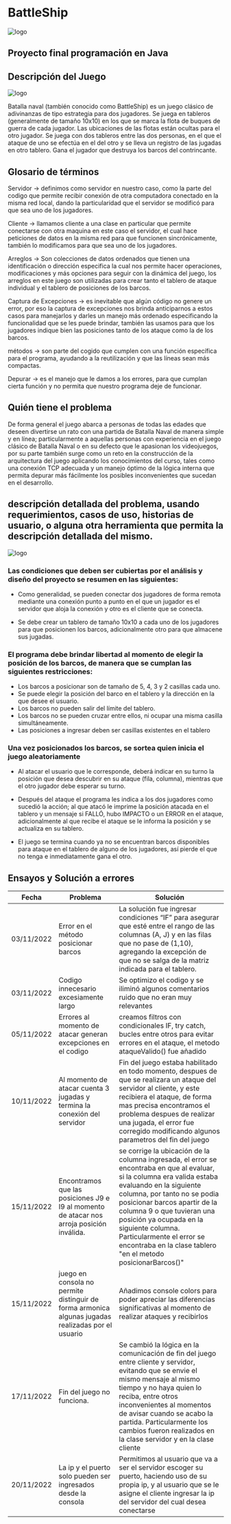 # BattleShip
![logo](https://www.ultraboardgames.com/img/slideshow/battleship.jpg)
## Proyecto final programación en Java
## Descripción del Juego

![logo](https://encrypted-tbn0.gstatic.com/images?q=tbn:ANd9GcTGPPexbjYw9RScCXDvKZNIPd4RBMaJimOWuw&usqp=CAU)

Batalla naval (también conocido como BattleShip) es un juego clásico de adivinanzas de tipo estrategia para dos jugadores. Se juega en tableros (generalmente de tamaño 10x10) en los que se marca la flota de buques de guerra de cada jugador. Las ubicaciones de las flotas están ocultas para el otro jugador. Se juega con dos tableros entre las dos personas, en el que el ataque de uno se efectúa en el del otro y se lleva un registro de las jugadas en otro tablero. Gana el jugador que destruya los barcos del contrincante.

## Glosario de términos
Servidor -> definimos como servidor en nuestro caso, como la parte del codigo que permite recibir conexión de otra computadora conectado en la misma red local, dando la particularidad que el servidor se modificó para que sea uno de los jugadores.

Cliente -> llamamos cliente a una clase en particular que permite conectarse con otra maquina en este caso el servidor, el cual hace peticiones de datos en la misma red para que funcionen sincrónicamente, también lo modificamos para que sea uno de los jugadores.

Arreglos -> Son colecciones de datos ordenados que tienen una identificación o dirección especifica la cual nos permite hacer operaciones, modificaciones y más opciones para seguir con la dinámica del juego, los arreglos en este juego son utilizadas para crear tanto el tablero de ataque individual y el tablero de posiciones de los barcos.

Captura de Excepciones -> es inevitable que algún código no genere un error, por eso la captura de excepciones nos brinda anticiparnos a estos casos para manejarlos y darles un manejo más ordenado especificando la funcionalidad que se les puede brindar, también las usamos para que los jugadores indique bien las posiciones tanto de los ataque como la de los barcos.

métodos -> son parte del cogido que cumplen con una función específica para el programa, ayudando a la reutilización y que las líneas sean más compactas.

Depurar -> es el manejo que le damos a los errores, para que cumplan cierta función y no permita que nuestro programa deje de funcionar.

## Quién tiene el problema

De forma general el juego abarca a personas de todas las edades que deseen divertirse un rato con una partida de Batalla Naval de manera simple y en línea; particularmente a aquellas personas con experiencia en el juego clásico de Batalla Naval o en su defecto que le apasionan los videojuegos, por su parte también surge como un reto en la construcción de la arquitectura del juego aplicando los conocimientos del curso, tales como una conexión TCP adecuada y un manejo óptimo de la lógica interna que permita depurar más fácilmente los posibles inconvenientes que sucedan en el desarrollo.

## descripción detallada del problema, usando requerimientos, casos de uso, historias de usuario, o alguna otra herramienta que permita la descripción detallada del mismo.

![logo](https://i.pinimg.com/474x/8a/13/0d/8a130d22081c9b169b56ed3694704716--vocabulary-practice-teaching-vocabulary.jpg)

### Las condiciones que deben ser cubiertas por el análisis y diseño del proyecto se resumen en las siguientes:
- Como generalidad, se pueden conectar dos jugadores de forma remota mediante una conexión punto a punto en el que un jugador es el servidor que aloja la conexión y otro es el cliente que se conecta.

- Se debe crear un tablero de tamaño 10x10 a cada uno de los jugadores para que posicionen los barcos, adicionalmente otro para que almacene sus jugadas.

### El programa debe brindar libertad al momento de elegir la posición de los barcos, de manera que se cumplan las siguientes restricciones:
 - Los barcos a posicionar son de tamaño de 5, 4, 3 y 2 casillas cada uno.
 - Se puede elegir la posición del barco en el tablero y la dirección en la que desee el usuario.
- Los barcos no pueden salir del límite del tablero.
- Los barcos no se pueden cruzar entre ellos, ni ocupar una misma casilla simultáneamente.
- Las posiciones a ingresar deben ser casillas existentes en el tablero
### Una vez posicionados los barcos, se sortea quien inicia el juego aleatoriamente
- Al atacar el usuario que le corresponde, deberá indicar en su turno la posición que desea descubrir en su ataque (fila, columna), mientras que el otro jugador debe esperar su turno.

- Después del ataque el programa les indica a los dos jugadores como sucedió la acción; al que atacó le imprime la posición atacada en el tablero y un mensaje si FALLÓ, hubo IMPACTO o un ERROR en el ataque, adicionalmente al que recibe el ataque se le informa la posición y se actualiza en su tablero.
- El juego se termina cuando ya no se encuentran barcos disponibles para ataque en el tablero de alguno de los jugadores, así pierde el que no tenga e inmediatamente gana el otro.

## Ensayos y Solución a errores
| Fecha | Problema | Solución |
| --- | --- | --- |
|03/11/2022 | Error en el método posicionar barcos | La solución fue ingresar condiciones “IF” para asegurar que esté entre el rango de las columnas (A, J) y en las filas que no pase de (1,10), agregando la excepción de que no se salga de la matriz indicada para el tablero. |
|03/11/2022 | Codigo innecesario excesiamente largo  | Se optimizo el codigo y se iliminó algunos comentarios ruido que no eran muy relevantes |
|05/11/2022| Errores al momento de atacar generan excepciones en el codigo | creamos filtros con condicionales IF, try catch, bucles entre otros para evitar errores en el ataque, el metodo ataqueValido() fue añadido |
|10/11/2022 | Al momento de atacar cuenta 3 jugadas y termina la conexión del servidor | Fin del juego estaba habilitado en todo momento, despues de que se realizara un ataque del servidor al cliente, y este recibiera el ataque, de forma mas precisa encontramos el problema despues de realizar una jugada, el error fue corregido modificando algunos parametros del fin del juego  |
|15/11/2022 | Encontramos que las posiciones J9 e I9 al momento de atacar nos arroja posición inválida. | se corrige la ubicación de la columna ingresada, el error se encontraba en que al evaluar, si la columna era valida estaba evaluando en la siguiente columna, por tanto no se podia posicionar barcos apartir de la columna 9 o que tuvieran una posición ya ocupada en la siguiente columna. Particularmente el error se encontraba en la clase tablero "en el metodo posicionarBarcos()" |
| 15/11/2022 | juego en consola no permite distinguir de forma armonica algunas jugadas realizadas por el usuario | Añadimos console colors para poder apreciar las diferencias significativas al momento de realizar ataques y recibirlos |
|17/11/2022 | Fin del juego no funciona. | Se cambió la lógica en la comunicación de fin del juego entre cliente y servidor, evitando que se envie el mismo mensaje al mismo tiempo y no haya quien lo reciba, entre otros inconvenientes al momentos de avisar cuando se acabo la partida. Particularmente los cambios fueron realizados en la clase servidor y en la clase cliente  |
|20/11/2022 | La ip y el puerto solo pueden ser ingresados desde la consola | Permitimos al usuario que va a ser el servidor escoger su puerto, haciendo uso de su propia ip, y al usuario que se le asigne el cliente ingresar la ip del servidor del cual desea conectarse |


